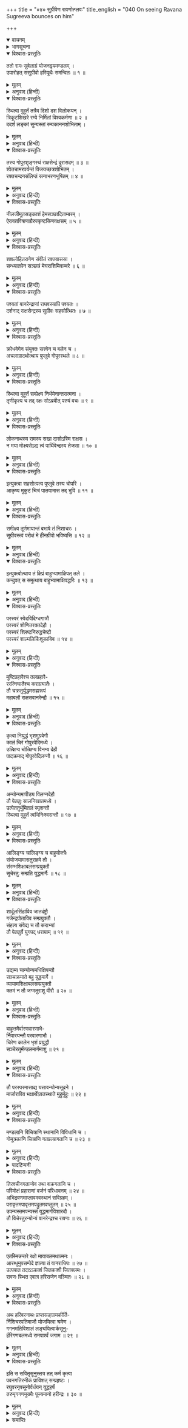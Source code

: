 +++
title = "०४० सुग्रीवेण रावणोत्प्लवः"
title_english = "040 On seeing Ravana Sugreeva bounces on him"

+++
<details open><summary>वाचनम्</summary>
<div caption="श्रीराम-हरिसीताराममूर्ति-घनपाठिभ्यां वचनम्" class="audioEmbed" src="https://archive.org/download/Ramayana-recitation-Sriram-harisItArAmamUrti-Ghanapaati-v2/Kanda_6/Kanda_6_YK-040-On_seeing_Ravana_Sugreeva_bounces_on_him_0.mp3"></div>
</details>

<details><summary>भागसूचना</summary>

40. सुग्रीव और रावणका मल्लयुद्ध
</details>

<details open><summary>विश्वास-प्रस्तुतिः</summary>

ततो रामः सुवेलाग्रं योजनद्वयमण्डलम् ।  
उपारोहत् ससुग्रीवो हरियूथैः समन्वितः ॥ १ ॥
</details>

<details><summary>मूलम्</summary>

ततो रामः सुवेलाग्रं योजनद्वयमण्डलम् ।  
उपारोहत् ससुग्रीवो हरियूथैः समन्वितः ॥ १ ॥
</details>

<details><summary>अनुवाद (हिन्दी)</summary>

तदनन्तर वानरयूथोंसे युक्त सुग्रीवसहित श्रीराम सुवेल पर्वतके सबसे ऊँचे शिखरपर चढ़े, जिसका विस्तार दो योजनका था ॥ १ ॥
</details>

<details open><summary>विश्वास-प्रस्तुतिः</summary>

स्थित्वा मुहूर्तं तत्रैव दिशो दश विलोकयन् ।  
त्रिकूटशिखरे रम्ये निर्मितां विश्वकर्मणा ॥ २ ॥  
ददर्श लङ्कां सुन्यस्तां रम्यकाननशोभिताम् ।
</details>

<details><summary>मूलम्</summary>

स्थित्वा मुहूर्तं तत्रैव दिशो दश विलोकयन् ।  
त्रिकूटशिखरे रम्ये निर्मितां विश्वकर्मणा ॥ २ ॥  
ददर्श लङ्कां सुन्यस्तां रम्यकाननशोभिताम् ।
</details>

<details><summary>अनुवाद (हिन्दी)</summary>

वहाँ दो घड़ी ठहरकर दसों दिशाओंकी ओर दृष्टिपात करते हुए श्रीरामने त्रिकूट पर्वतके रमणीय शिखरपर सुन्दर ढंगसे बसी हुई विश्वकर्माद्वारा निर्मित लङ्कापुरीको देखा, जो मनोहर काननोंसे सुशोभित थी ॥
</details>

<details open><summary>विश्वास-प्रस्तुतिः</summary>

तस्य गोपुरशृङ्गस्थं राक्षसेन्द्रं दुरासदम् ॥ ३ ॥  
श्वेतचामरपर्यन्तं विजयच्छत्रशोभितम् ।  
रक्तचन्दनसंलिप्तं रत्नाभरणभूषितम् ॥ ४ ॥
</details>

<details><summary>मूलम्</summary>

तस्य गोपुरशृङ्गस्थं राक्षसेन्द्रं दुरासदम् ॥ ३ ॥  
श्वेतचामरपर्यन्तं विजयच्छत्रशोभितम् ।  
रक्तचन्दनसंलिप्तं रत्नाभरणभूषितम् ॥ ४ ॥
</details>

<details><summary>अनुवाद (हिन्दी)</summary>

उस नगरके गोपुरकी छतपर उन्हें दुर्जय राक्षसराज रावण बैठा दिखायी दिया, जिसके दोनों ओर श्वेत चँवर डुलाये जा रहे थे, सिरपर विजय-छत्र शोभा दे रहा था । रावणका सारा शरीर रक्तचन्दनसे चर्चित था । उसके अङ्ग लाल रंगके आभूषणोंसे विभूषित थे ॥ ३-४ ॥
</details>

<details open><summary>विश्वास-प्रस्तुतिः</summary>

नीलजीमूतसङ्काशं हेमसञ्छादिताम्बरम् ।  
ऐरावतविषाणाग्रैरुत्कृष्टकिणवक्षसम् ॥ ५ ॥
</details>

<details><summary>मूलम्</summary>

नीलजीमूतसङ्काशं हेमसञ्छादिताम्बरम् ।  
ऐरावतविषाणाग्रैरुत्कृष्टकिणवक्षसम् ॥ ५ ॥
</details>

<details><summary>अनुवाद (हिन्दी)</summary>

वह काले मेघके समान जान पड़ता था । उसके वस्त्रोंपर सोनेके काम किये गये थे । ऐरावत हाथीके दाँतोंके अग्रभागसे आहत होनेके कारण उसके वक्षःस्थलमें आघातचिह्न बन गया था ॥ ५ ॥
</details>

<details open><summary>विश्वास-प्रस्तुतिः</summary>

शशलोहितरागेण संवीतं रक्तवाससा ।  
सन्ध्यातपेन सञ्छन्नं मेघराशिमिवाम्बरे ॥ ६ ॥
</details>

<details><summary>मूलम्</summary>

शशलोहितरागेण संवीतं रक्तवाससा ।  
सन्ध्यातपेन सञ्छन्नं मेघराशिमिवाम्बरे ॥ ६ ॥
</details>

<details><summary>अनुवाद (हिन्दी)</summary>

खरगोशके रक्तके समान लाल रंगसे रँगे हुए वस्त्रसे आच्छादित होकर वह आकाशमें संध्याकालकी धूपसे ढकी हुई मेघमालाके समान दिखायी देता था ॥ ६ ॥
</details>

<details open><summary>विश्वास-प्रस्तुतिः</summary>

पश्यतां वानरेन्द्राणां राघवस्यापि पश्यतः ।  
दर्शनाद् राक्षसेन्द्रस्य सुग्रीवः सहसोत्थितः ॥ ७ ॥
</details>

<details><summary>मूलम्</summary>

पश्यतां वानरेन्द्राणां राघवस्यापि पश्यतः ।  
दर्शनाद् राक्षसेन्द्रस्य सुग्रीवः सहसोत्थितः ॥ ७ ॥
</details>

<details><summary>अनुवाद (हिन्दी)</summary>

मुख्य-मुख्य वानरों तथा श्रीरघुनाथजीके सामने ही राक्षसराज रावणपर दृष्टि पड़ते ही सुग्रीव सहसा खड़े हो गये ॥ ७ ॥
</details>

<details open><summary>विश्वास-प्रस्तुतिः</summary>

क्रोधवेगेन संयुक्तः सत्त्वेन च बलेन च ।  
अचलाग्रादथोत्थाय पुप्लुवे गोपुरस्थले ॥ ८ ॥
</details>

<details><summary>मूलम्</summary>

क्रोधवेगेन संयुक्तः सत्त्वेन च बलेन च ।  
अचलाग्रादथोत्थाय पुप्लुवे गोपुरस्थले ॥ ८ ॥
</details>

<details><summary>अनुवाद (हिन्दी)</summary>

वे क्रोधके वेगसे युक्त और शारीरिक एवं मानसिक बलसे प्रेरित हो सुवेलके शिखरसे उठकर उस गोपुरकी छतपर कूद पड़े ॥ ८ ॥
</details>

<details open><summary>विश्वास-प्रस्तुतिः</summary>

स्थित्वा मुहूर्तं सम्प्रेक्ष्य निर्भयेनान्तरात्मना ।  
तृणीकृत्य च तद् रक्षः सोऽब्रवीत् परुषं वचः ॥ ९ ॥
</details>

<details><summary>मूलम्</summary>

स्थित्वा मुहूर्तं सम्प्रेक्ष्य निर्भयेनान्तरात्मना ।  
तृणीकृत्य च तद् रक्षः सोऽब्रवीत् परुषं वचः ॥ ९ ॥
</details>

<details><summary>अनुवाद (हिन्दी)</summary>

वहाँ खड़े होकर वे कुछ देर तो रावणको देखते रहे । फिर निर्भय चित्तसे उस राक्षसको तिनकेके समान समझकर वे कठोर वाणीमें बोले— ॥ ९ ॥
</details>

<details open><summary>विश्वास-प्रस्तुतिः</summary>

लोकनाथस्य रामस्य सखा दासोऽस्मि राक्षस ।  
न मया मोक्ष्यसेऽद्य त्वं पार्थिवेन्द्रस्य तेजसा ॥ १० ॥
</details>

<details><summary>मूलम्</summary>

लोकनाथस्य रामस्य सखा दासोऽस्मि राक्षस ।  
न मया मोक्ष्यसेऽद्य त्वं पार्थिवेन्द्रस्य तेजसा ॥ १० ॥
</details>

<details><summary>अनुवाद (हिन्दी)</summary>

‘राक्षस! मैं लोकनाथ भगवान् श्रीरामका सखा और दास हूँ । महाराज श्रीरामके तेजसे आज तू मेरे हाथसे छूट नहीं सकेगा’ ॥ १० ॥
</details>

<details open><summary>विश्वास-प्रस्तुतिः</summary>

इत्युक्त्वा सहसोत्पत्य पुप्लुवे तस्य चोपरि ।  
आकृष्य मुकुटं चित्रं पातयामास तद् भुवि ॥ ११ ॥
</details>

<details><summary>मूलम्</summary>

इत्युक्त्वा सहसोत्पत्य पुप्लुवे तस्य चोपरि ।  
आकृष्य मुकुटं चित्रं पातयामास तद् भुवि ॥ ११ ॥
</details>

<details><summary>अनुवाद (हिन्दी)</summary>

ऐसा कहकर वे अकस्मात् उछलकर रावणके ऊपर जा कूदे और उसके विचित्र मुकुटोंको खींचकर उन्होंने पृथ्वीपर गिरा दिया ॥ ११ ॥
</details>

<details open><summary>विश्वास-प्रस्तुतिः</summary>

समीक्ष्य तूर्णमायान्तं बभाषे तं निशाचरः ।  
सुग्रीवस्त्वं परोक्षं मे हीनग्रीवो भविष्यसि ॥ १२ ॥
</details>

<details><summary>मूलम्</summary>

समीक्ष्य तूर्णमायान्तं बभाषे तं निशाचरः ।  
सुग्रीवस्त्वं परोक्षं मे हीनग्रीवो भविष्यसि ॥ १२ ॥
</details>

<details><summary>अनुवाद (हिन्दी)</summary>

उन्हें इस प्रकार तीव्र गतिसे अपने ऊपर आक्रमण करते देख रावणने कहा—‘अरे! जबतक तू मेरे सामने नहीं आया था, तभीतक सुग्रीव (सुन्दर कण्ठसे युक्त) था । अब तो तू अपनी इस ग्रीवासे रहित हो जायगा’ ॥
</details>

<details open><summary>विश्वास-प्रस्तुतिः</summary>

इत्युक्त्वोत्थाय तं क्षिप्रं बाहुभ्यामाक्षिपत् तले ।  
कन्दुवत् स समुत्थाय बाहुभ्यामाक्षिपद्धरिः ॥ १३ ॥
</details>

<details><summary>मूलम्</summary>

इत्युक्त्वोत्थाय तं क्षिप्रं बाहुभ्यामाक्षिपत् तले ।  
कन्दुवत् स समुत्थाय बाहुभ्यामाक्षिपद्धरिः ॥ १३ ॥
</details>

<details><summary>अनुवाद (हिन्दी)</summary>

ऐसा कहकर रावणने अपनी दो भुजाओंद्वारा उन्हें शीघ्र ही उठाकर उस छतकी फर्शपर दे मारा । फिर वानरराज सुग्रीवने भी गेंदकी तरह उछलकर रावणको दोनों भुजाओंसे उठा लिया और उसी फर्शपर जोरसे पटक दिया ॥ १३ ॥
</details>

<details open><summary>विश्वास-प्रस्तुतिः</summary>

परस्परं स्वेदविदिग्धगात्रौ  
परस्परं शोणितरक्तदेहौ ।  
परस्परं श्लिष्टनिरुद्धचेष्टौ  
परस्परं शाल्मलिकिंशुकाविव ॥ १४ ॥
</details>

<details><summary>मूलम्</summary>

परस्परं स्वेदविदिग्धगात्रौ  
परस्परं शोणितरक्तदेहौ ।  
परस्परं श्लिष्टनिरुद्धचेष्टौ  
परस्परं शाल्मलिकिंशुकाविव ॥ १४ ॥
</details>

<details><summary>अनुवाद (हिन्दी)</summary>

फिर तो वे दोनों आपसमें गुँथ गये । दोनोंके ही शरीर पसीनेसे तर और खूनसे लथपथ हो गये तथा दोनों ही एक-दूसरेकी पकड़में आनेके कारण निश्चेष्ट होकर खिले हुए सेमल और पलाश नामक वृक्षोंके समान दिखायी देने लगे ॥ १४ ॥
</details>

<details open><summary>विश्वास-प्रस्तुतिः</summary>

मुष्टिप्रहारैश्च तलप्रहारै-  
ररत्निघातैश्च कराग्रघातैः ।  
तौ चक्रतुर्युद्धमसह्यरूपं  
महाबलौ राक्षसवानरेन्द्रौ ॥ १५ ॥
</details>

<details><summary>मूलम्</summary>

मुष्टिप्रहारैश्च तलप्रहारै-  
ररत्निघातैश्च कराग्रघातैः ।  
तौ चक्रतुर्युद्धमसह्यरूपं  
महाबलौ राक्षसवानरेन्द्रौ ॥ १५ ॥
</details>

<details><summary>अनुवाद (हिन्दी)</summary>

राक्षसराज रावण और वानरराज सुग्रीव दोनों ही बड़े बलवान् थे, अतः दोनों घूँसे, थप्पड़, कोहनी और पंजोंकी मारके साथ बड़ा असह्य युद्ध करने लगे ॥ १५ ॥
</details>

<details open><summary>विश्वास-प्रस्तुतिः</summary>

कृत्वा नियुद्धं भृशमुग्रवेगौ  
कालं चिरं गोपुरवेदिमध्ये ।  
उत्क्षिप्य चोत्क्षिप्य विनम्य देहौ  
पादक्रमाद् गोपुरवेदिलग्नौ ॥ १६ ॥
</details>

<details><summary>मूलम्</summary>

कृत्वा नियुद्धं भृशमुग्रवेगौ  
कालं चिरं गोपुरवेदिमध्ये ।  
उत्क्षिप्य चोत्क्षिप्य विनम्य देहौ  
पादक्रमाद् गोपुरवेदिलग्नौ ॥ १६ ॥
</details>

<details><summary>अनुवाद (हिन्दी)</summary>

गोपुरके चबूतरेपर बहुत देरतक भारी मल्लयुद्ध करके वे भयानक वेगवाले दोनों वीर बार-बार एक-दूसरेको उछालते और झुकाते हुए पैरोंको विशेष दाँव-पेंचके साथ चलाते-चलाते उस चबूतरेसे जा लगे ॥ १६ ॥
</details>

<details open><summary>विश्वास-प्रस्तुतिः</summary>

अन्योन्यमापीड्य विलग्नदेहौ  
तौ पेततुः सालनिखातमध्ये ।  
उत्पेततुर्भूमितलं स्पृशन्तौ  
स्थित्वा मुहूर्तं त्वभिनिःश्वसन्तौ ॥ १७ ॥
</details>

<details><summary>मूलम्</summary>

अन्योन्यमापीड्य विलग्नदेहौ  
तौ पेततुः सालनिखातमध्ये ।  
उत्पेततुर्भूमितलं स्पृशन्तौ  
स्थित्वा मुहूर्तं त्वभिनिःश्वसन्तौ ॥ १७ ॥
</details>

<details><summary>अनुवाद (हिन्दी)</summary>

एक-दूसरेको दबाकर परस्पर सटे हुए शरीरवाले वे दोनों योद्धा किलेके परकोटे और खाईंके बीचमें गिर गये । वहाँ हाँफते हुए दो घड़ीतक पृथ्वीका आलिङ्गन किये पड़े रहे । तत्पश्चात् उछलकर खड़े हो गये ॥ १७ ॥
</details>

<details open><summary>विश्वास-प्रस्तुतिः</summary>

आलिङ्‍ग्य चालिङ्‍ग्य च बाहुयोक्त्रैः  
संयोजयामासतुराहवे तौ ।  
संरम्भशिक्षाबलसम्प्रयुक्तौ  
सुचेरतुः सम्प्रति युद्धमार्गैः ॥ १८ ॥
</details>

<details><summary>मूलम्</summary>

आलिङ्‍ग्य चालिङ्‍ग्य च बाहुयोक्त्रैः  
संयोजयामासतुराहवे तौ ।  
संरम्भशिक्षाबलसम्प्रयुक्तौ  
सुचेरतुः सम्प्रति युद्धमार्गैः ॥ १८ ॥
</details>

<details><summary>अनुवाद (हिन्दी)</summary>

फिर वे एक-दूसरेका बार-बार आलिङ्गन करके उसे बाहुपाशमें जकड़ने लगे । दोनों ही क्रोध, शिक्षा (मल्लयुद्ध-विषयक अभ्यास) तथा शारीरिक बलसे सम्पन्न थे; अतः उस युद्धस्थलमें कुश्तीके अनेक दाँव-पेंच दिखाते हुए भ्रमण करने लगे ॥ १८ ॥
</details>

<details open><summary>विश्वास-प्रस्तुतिः</summary>

शार्दूलसिंहाविव जातदंष्ट्रौ  
गजेन्द्रपोताविव सम्प्रयुक्तौ ।  
संहत्य संवेद्य च तौ कराभ्यां  
तौ पेततुर्वै युगपद् धरायाम् ॥ १९ ॥
</details>

<details><summary>मूलम्</summary>

शार्दूलसिंहाविव जातदंष्ट्रौ  
गजेन्द्रपोताविव सम्प्रयुक्तौ ।  
संहत्य संवेद्य च तौ कराभ्यां  
तौ पेततुर्वै युगपद् धरायाम् ॥ १९ ॥
</details>

<details><summary>अनुवाद (हिन्दी)</summary>

जिनके नये-नये दाँत निकले हों, ऐसे बाघ और सिंहके बच्चों तथा परस्पर लड़ते हुए गजराजके छोटे छौनोंके समान वे दोनों वीर अपने वक्षःस्थलसे एक-दूसरेको दबाते और हाथोंसे परस्पर बल आजमाते हुए एक साथ ही पृथ्वीपर गिर पड़े ॥ १९ ॥
</details>

<details open><summary>विश्वास-प्रस्तुतिः</summary>

उद्यम्य चान्योन्यमधिक्षिपन्तौ  
सञ्चक्रमाते बहु युद्धमार्गे ।  
व्यायामशिक्षाबलसम्प्रयुक्तौ  
क्लमं न तौ जग्मतुराशु वीरौ ॥ २० ॥
</details>

<details><summary>मूलम्</summary>

उद्यम्य चान्योन्यमधिक्षिपन्तौ  
सञ्चक्रमाते बहु युद्धमार्गे ।  
व्यायामशिक्षाबलसम्प्रयुक्तौ  
क्लमं न तौ जग्मतुराशु वीरौ ॥ २० ॥
</details>

<details><summary>अनुवाद (हिन्दी)</summary>

दोनों ही कसरती जवान थे और युद्धकी शिक्षा तथा बलसे सम्पन्न थे । अतः युद्ध जीतनेके लिये उद्यमशील हो एक-दूसरेपर आक्षेप करते हुए युद्धमार्गपर अनेक प्रकारसे विचरण करते थे तथापि उन वीरोंको जल्दी थकावट नहीं होती थी ॥ २० ॥
</details>

<details open><summary>विश्वास-प्रस्तुतिः</summary>

बाहूत्तमैर्वारणवारणाभै-  
र्निवारयन्तौ परवारणाभौ ।  
चिरेण कालेन भृशं प्रयुद्धौ  
सञ्चेरतुर्मण्डलमार्गमाशु ॥ २१ ॥
</details>

<details><summary>मूलम्</summary>

बाहूत्तमैर्वारणवारणाभै-  
र्निवारयन्तौ परवारणाभौ ।  
चिरेण कालेन भृशं प्रयुद्धौ  
सञ्चेरतुर्मण्डलमार्गमाशु ॥ २१ ॥
</details>

<details><summary>अनुवाद (हिन्दी)</summary>

मतवाले हाथियोंके समान सुग्रीव और रावण गजराजके शुण्ड-दण्डकी भाँति मोटे एवं बलिष्ठ बाहुदण्डोंद्वारा एक-दूसरेके दाँवको रोकते हुए बहुत देरतक बड़े आवेशके साथ युद्ध करते और शीघ्रतापूर्वक पैंतरे बदलते रहे ॥ २१ ॥
</details>

<details open><summary>विश्वास-प्रस्तुतिः</summary>

तौ परस्परमासाद्य यत्तावन्योन्यसूदने ।  
मार्जाराविव भक्षार्थेऽवतस्थाते मुहुर्मुहुः ॥ २२ ॥
</details>

<details><summary>मूलम्</summary>

तौ परस्परमासाद्य यत्तावन्योन्यसूदने ।  
मार्जाराविव भक्षार्थेऽवतस्थाते मुहुर्मुहुः ॥ २२ ॥
</details>

<details><summary>अनुवाद (हिन्दी)</summary>

वे परस्पर भिड़कर एक-दूसरेको मार डालनेका प्रयत्न कर रहे थे । जैसे दो बिलाव किसी भक्ष्य वस्तुके लिये क्रोधपूर्वक स्थित हो परस्पर दृष्टिपात कर बारंबार गुर्राते रहते हैं, उसी तरह रावण और सुग्रीव भी लड़ रहे थे ॥
</details>

<details open><summary>विश्वास-प्रस्तुतिः</summary>

मण्डलानि विचित्राणि स्थानानि विविधानि च ।  
गोमूत्रकाणि चित्राणि गतप्रत्यागतानि च ॥ २३ ॥
</details>

<details><summary>मूलम्</summary>

मण्डलानि विचित्राणि स्थानानि विविधानि च ।  
गोमूत्रकाणि चित्राणि गतप्रत्यागतानि च ॥ २३ ॥
</details>

<details><summary>अनुवाद (हिन्दी)</summary>

विचित्र मण्डल१ और भाँति-भाँतिके स्थानका२ प्रदर्शन करते हुए गोमूत्रकी रेखाके समान कुटिल गतिसे चलते और विचित्र रीतिसे कभी आगे बढ़ते और कभी पीछे हटते थे ॥ २३ ॥
</details>

<details><summary>पादटिप्पनी</summary>

१. भरतने मल्लयुद्धमें चार प्रकारके मण्डल बताये हैं । इनके नाम हैं—चारिमण्डल, करणमण्डल, खण्डमण्डल और महामण्डल । इनके लक्षण इस प्रकार हैं—एक पैरसे आगे बढ़कर चक्कर काटते हुए शत्रुपर आक्रमण करना चारिमण्डल कहलाता है । दो पैरसे मण्डलाकार घूमते हुए आक्रमण करना करणमण्डल कहा गया है । अनेक करणमण्डलोंका संयोग होनेसे खण्डमण्डल होता है और तीन या चार खण्डमण्डलोंके संयोगसे महामण्डल कहा गया है ।  
२. भरत मुनिने मल्लयुद्धमें छः स्थानोंका उल्लेख किया है—वैष्णव, समपाद, वैशाख, मण्डल, प्रत्यालीढ़ और अनालीढ़ । पैरोंको आगे-पीछे अगल-बगलमें चलाते हुए विशेष प्रकारसे उन्हें यथास्थान स्थापित करना ही स्थान कहलाता है । कोई-कोई बाघ, सिंह आदि जन्तुओंके समान खड़े होनेकी रीतिको ही स्थान कहते हैं ।
</details>

<details open><summary>विश्वास-प्रस्तुतिः</summary>

तिरश्चीनगतान्येव तथा वक्रगतानि च ।  
परिमोक्षं प्रहाराणां वर्जनं परिधावनम् ॥ २४ ॥  
अभिद्रवणमाप्लावमवस्थानं सविग्रहम् ।  
परावृत्तमपावृत्तमपद्रुतमवप्लुतम् ॥ २५ ॥  
उपन्यस्तमपन्यस्तं युद्धमार्गविशारदौ ।  
तौ विचेरतुरन्योन्यं वानरेन्द्रश्च रावणः ॥ २६ ॥
</details>

<details><summary>मूलम्</summary>

तिरश्चीनगतान्येव तथा वक्रगतानि च ।  
परिमोक्षं प्रहाराणां वर्जनं परिधावनम् ॥ २४ ॥  
अभिद्रवणमाप्लावमवस्थानं सविग्रहम् ।  
परावृत्तमपावृत्तमपद्रुतमवप्लुतम् ॥ २५ ॥  
उपन्यस्तमपन्यस्तं युद्धमार्गविशारदौ ।  
तौ विचेरतुरन्योन्यं वानरेन्द्रश्च रावणः ॥ २६ ॥
</details>

<details><summary>अनुवाद (हिन्दी)</summary>

वे कभी तिरछी चालसे चलते, कभी टेढ़ी चालसे दायें-बायें घूम जाते, कभी अपने स्थानसे हटकर शत्रुके प्रहारको व्यर्थ कर देते, कभी बदलेमें स्वयं भी दाँव-पेंचका प्रयोग करके शत्रुके आक्रमणसे अपनेको बचा लेते, कभी एक खड़ा रहता तो दूसरा उसके चारों ओर दौड़ लगाता, कभी दोनों एक-दूसरेके सम्मुख शीघ्रतापूर्वक दौड़कर आक्रमण करते, कभी झुककर या मेढककी भाँति धीरेसे उछलकर चलते, कभी लड़ते हुए एक ही जगहपर स्थिर रहते, कभी पीछेकी ओर लौट पड़ते, कभी सामने खड़े-खड़े ही पीछे हटते, कभी विपक्षीको पकड़नेकी इच्छासे अपने शरीरको सिकोड़कर या झुकाकर उसकी ओर दौड़ते, कभी प्रतिद्वन्द्वीपर पैरसे प्रहार करनेके लिये नीचे मुँह किये उसपर टूट पड़ते, कभी प्रतिपक्षी योद्धाकी बाँह पकड़नेके लिये अपनी बाँह फैला देते और कभी विरोधीकी पकड़से बचनेके लिये अपनी बाहोंको पीछे खींच लेते । इस प्रकार मल्लयुद्धकी कलामें परम प्रवीण वानरराज सुग्रीव तथा रावण एक दूसरेपर आघात करनेके लिये मण्डलाकार विचर रहे थे ॥ २४—२६ ॥
</details>

<details open><summary>विश्वास-प्रस्तुतिः</summary>

एतस्मिन्नन्तरे रक्षो मायाबलमथात्मनः ।  
आरब्धुमुपसम्पेदे ज्ञात्वा तं वानराधिपः ॥ २७ ॥  
उत्पपात तदाऽऽकाशं जितकाशी जितक्लमः ।  
रावणः स्थित एवात्र हरिराजेन वञ्चितः ॥ २८ ॥
</details>

<details><summary>मूलम्</summary>

एतस्मिन्नन्तरे रक्षो मायाबलमथात्मनः ।  
आरब्धुमुपसम्पेदे ज्ञात्वा तं वानराधिपः ॥ २७ ॥  
उत्पपात तदाऽऽकाशं जितकाशी जितक्लमः ।  
रावणः स्थित एवात्र हरिराजेन वञ्चितः ॥ २८ ॥
</details>

<details><summary>अनुवाद (हिन्दी)</summary>

इसी बीचमें राक्षस रावणने अपनी मायाशक्तिसे काम लेनेका विचार किया । वानरराज सुग्रीव इस बातको ताड़ गये; इसलिये सहसा आकाशमें उछल पड़े । वे विजयोल्लाससे सुशोभित होते थे और थकावटको जीत चुके थे । वानरराज रावणको चकमा देकर निकल गये और वह खड़ा-खड़ा देखता ही रह गय ॥ २७-२८ ॥
</details>

<details open><summary>विश्वास-प्रस्तुतिः</summary>

अथ हरिवरनाथः प्राप्तसङ्ग्रामकीर्ति-  
र्निशिचरपतिमाजौ योजयित्वा श्रमेण ।  
गगनमतिविशालं लङ्घयित्वार्कसूनु-  
र्हरिगणबलमध्ये रामपार्श्वं जगाम ॥ २९ ॥
</details>

<details><summary>मूलम्</summary>

अथ हरिवरनाथः प्राप्तसङ्ग्रामकीर्ति-  
र्निशिचरपतिमाजौ योजयित्वा श्रमेण ।  
गगनमतिविशालं लङ्घयित्वार्कसूनु-  
र्हरिगणबलमध्ये रामपार्श्वं जगाम ॥ २९ ॥
</details>

<details><summary>अनुवाद (हिन्दी)</summary>

जिन्हें संग्राममें कीर्ति प्राप्त हुई थी, वे वानरराज सूर्यपुत्र सुग्रीव निशाचरपति रावणको युद्धमें थकाकर अत्यन्त विशाल आकाशमार्गका लङ्घन करके वानरोंकी सेनाके बीच श्रीरामचन्द्रजीके पास आ पहुँचे ॥ २९ ॥
</details>

<details open><summary>विश्वास-प्रस्तुतिः</summary>

इति स सवितृसूनुस्तत्र तत् कर्म कृत्वा  
पवनगतिरनीकं प्राविशत् सम्प्रहृष्टः ।  
रघुवरनृपसूनोर्वर्धयन् युद्धहर्षं  
तरुमृगगणमुख्यैः पूज्यमानो हरीन्द्रः ॥ ३० ॥
</details>

<details><summary>मूलम्</summary>

इति स सवितृसूनुस्तत्र तत् कर्म कृत्वा  
पवनगतिरनीकं प्राविशत् सम्प्रहृष्टः ।  
रघुवरनृपसूनोर्वर्धयन् युद्धहर्षं  
तरुमृगगणमुख्यैः पूज्यमानो हरीन्द्रः ॥ ३० ॥
</details>

<details><summary>अनुवाद (हिन्दी)</summary>

इस प्रकार वहाँ अद्भुत कर्म करके वायुके समान शीघ्रगामी सूर्यपुत्र सुग्रीवने दशरथराजकुमार श्रीरामके युद्धविषयक उत्साहको बढ़ाते हुए बड़े हर्षके साथ वानरसेनामें प्रवेश किया । उस समय प्रधान-प्रधान वानरोंने वानरराजका अभिनन्दन किया ॥ ३० ॥
</details>

<details><summary>समाप्तिः</summary>

इत्यार्षे श्रीमद्रामायणे वाल्मीकीये आदिकाव्ये युद्धकाण्डे चत्वारिंशः सर्गः ॥ ४० ॥  
इस प्रकार श्रीवाल्मीकिनिर्मित आर्षरामायण आदिकाव्यके युद्धकाण्डमें चालीसवाँ सर्ग पूरा हुआ ॥ ४० ॥
</details>

